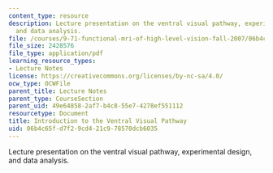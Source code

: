 ```yaml
---
content_type: resource
description: Lecture presentation on the ventral visual pathway, experimental design,
  and data analysis.
file: /courses/9-71-functional-mri-of-high-level-vision-fall-2007/06b4c65fd7f29cd421c978570dcb6035_lec2_vvp_ip.pdf
file_size: 2428576
file_type: application/pdf
learning_resource_types:
- Lecture Notes
license: https://creativecommons.org/licenses/by-nc-sa/4.0/
ocw_type: OCWFile
parent_title: Lecture Notes
parent_type: CourseSection
parent_uid: 49e64858-2af7-b4c8-55e7-4278ef551112
resourcetype: Document
title: Introduction to the Ventral Visual Pathway
uid: 06b4c65f-d7f2-9cd4-21c9-78570dcb6035
---
```

Lecture presentation on the ventral visual pathway, experimental design, and data analysis.